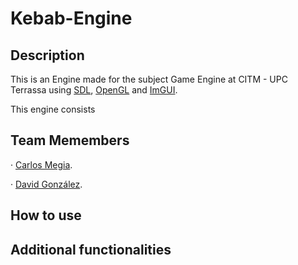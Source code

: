 # Kebab-Engine

## Description

This is an Engine made for the subject Game Engine at CITM - UPC Terrassa using [SDL](https://www.libsdl.org/), [OpenGL](https://www.opengl.org/) and [ImGUI](https://github.com/ocornut/imgui).

This engine consists 


## Team Memembers

· [Carlos Megia](https://github.com/Chuchocoronel).

· [David González](https://github.com/MagiX7).

## How to use


## Additional functionalities
